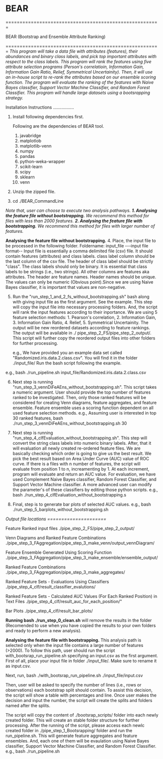 # BEAR
=======================================================


BEAR (Bootstrap and Ensemble Attribute Ranking)

=======================================================
*This program will take a data file with attributes (features), their abundances and binary class labels, and pick top important attributes with respect to the class labels. This program will rank the features using five attribute selection programs (Person's correlatioin, Information Gain, Information Gain Ratio, Relief, Symmetrical Uncertainity). Then, it will use an in-house script to re-rank the attributes based on our ensemble scoring function. The program will evaluate the ranking of the features with Naive Bayes classifier, Support Vector Machine Classifier, and Random Forest Classifier. This program will handle large datasets using a bootsrapping strategy.* 


Installation Instructions
.................
1. Install following dependencies first.



	Following are the dependencies of BEAR tool.
	1. javabridge
	2. matplotlob
	3. matplotlib-venn
	4. numpy
	5. pandas
	6. python-weka-wrapper
	7. scikit-learn
	8. scipy
	9. sklearn
	10. venn

2. Unzip the zipped file.
3. cd ./BEAR_CommandLine

*Note that, user can choose to execute two analysis pathways.
	**1. Analysing the feature file without bootstrapping.**
	 	We recommend this method for files with less than 2000 features.
	**2. Analysing the feature file with bootstrapping.**
		We recommend this method for files with larger number of features.*

**Analysing the feature file without bootstrapping.**
4. Place, the input file to be processed in the following folder.
	Foldername:  input_file
---input file format--
Input file is essentially a comma delimited file (csv) file.
It should contain features (attributes) and class labels.
class label column should be the last column of the csv file.
The header of class label should be strictly "class".
The class labels should only be binary.
It is essential that class labels to be strings (i.e., two strings).
All other columns are features aka attributes. 
The header are feature names.
Header names should be unique.
The values can only be numeric (Obvious point).Since we are using Naive Bayes classifier, it is important that values are non-negative.


5. Run the "run_step_1_and_2_fs_without_bootstrapping.sh" bash along with giving input file as the first argument.
   See the example. This step will copy the input file into necessary processing folders.
   And, the script will rank the input features according to their inportance.
   We are using 5 feature selection methods: 1. Pearson's correlation, 2. Information Gain, 3. Information Gain Ratio, 4. Relief,  5.     Symmetrical Uncertainity. The output will be new reordered datasets according to feature rankings. The output will be available in ./ pipe_step_2_FS/pipe_step_2_output/. This script will further copy the reordered output files into other folders for further processing.
   
	e.g., We have provided you an example data set called "Randomized.iris.data.2.class.csv".
     	      You will find it in the folder ./input_file/
	      Run the bash script following the example. 
	      
e.g.,
bash ./run_pipeline.sh input_file/Randomized.iris.data.2.class.csv

6. Next step is running "run_step_3_vennDiFeAEns_without_bootstrapping.sh".
   This script takes a numeric argument. User should provide the top number of features ranked to be investigated.
   Then, only those ranked features will be considered for creating Venn diagrams, feature aggregates, and feature ensemble.
   Feature ensemble uses a scoring function dependent on all used feature selection methods. 
   e.g.,
   Assuming user is interested in top 30 ranked features,
   bash ./run_step_3_vennDiFeAEns_without_bootstrapping.sh 30
   
7. Next step is running "run_step_4_clfEvaluation_without_bootstrapping.sh". This step will convert the string class labels into numeric       binary labels. After, that it will evaluation all newly created re-ordered feature files. We are basically checking which order is going    to give us the best result. We pick the best result based on Area Under Curve (AUC) value of ROC curve. If there is a files with n number of features, the script will evaluate from position 1 to n, increamenting by 1. At each increment, program will evaluate and return an AUC value. For evaluation, we have used Complement Naive Bayes classifier, Random Forest Classifier, and Support Vector Machine classifier. A more advanced user can modify the parameter's of these classifiers by editing those python scripts.
e.g.,
	bash ./run_step_4_clfEvaluation_without_bootstrapping.s	

8. Final, step is to generate bar plots of selected AUC values. 
e.g.,
	bash ./run_step_5_barplots_without_bootstrapping.sh
	
*Output file locations*
*=====================*

Feature Ranked input files
./pipe_step_2_FS/pipe_step_2_output/

Venn Diagrams and Ranked Feature Combinations
./pipe_step_3_FAggregation/pipe_step_3_make_venn/output_vennDiagram/

Feature Ensemble Generated Using Scoring Function
./pipe_step_3_FAggregation/pipe_step_3_make_ensemble/ensemble_output/

Ranked Feature Combinations
./pipe_step_3_FAggregation/pipe_step_3_make_aggregates/

Ranked Feature Sets - Evaluations Using Classifiers
./pipe_step_4_clf/result_classifier_evalutions/

Ranked Feature Sets - Calculated AUC Values (For Each Ranked Position) in Text Files
./pipe_step_4_clf/result_auc_for_each_position/"

Bar Plots
./pipe_step_4_clf/result_bar_plots/

**Running bash ./run_step_0_clean.sh** will remove the results in the folder (Recomended to use when you have copied the results to your own folders and ready to perform a new analysis).

	
**Analysing the feature file with bootstrapping.**
This analysis path is selected only when the input file contains a large number of features (>2000). To follow this path, user should run the script with_bootsrap_run_pipeline.sh specifying an input.csv as the first argument.
First of all, place your input file in folder ./input_file/.
Make sure to rename it as input.csv.

Next, run,
	bash ./with_bootsrap_run_pipeline.sh ./input_file/input.csv
	
Then, user will be asked to specify the number of lines (i.e., rows or observations) each bootstrap split should contain. To assist this decision, the script will show a table with percentages and line. Once user makes the decision and input the number, the script will create the splits and folders named after the splits. 

The script will copy the content of ./bootsrap_scripts/ folder into each newly created folder. This will create an stable  folder structure for further processing. After the running of the script, please access each newlc created folder in ./pipe_step_1_Bootsrapping/ folder and run the run_pipeline.sh. This will generate feature aggregates and feature ensembles. And, each one of them will be evaulation using Naive Bayes classifier, Support Vector Machine Classifier, and Random Forest Classifier.
e.g.,
   bash ./run_pipeline.sh
